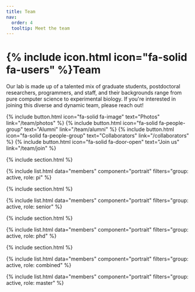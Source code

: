 ```yaml
---
title: Team
nav:
  order: 4
  tooltip: Meet the team
---
```


# {% include icon.html icon="fa-solid fa-users" %}Team

Our lab is made up of a talented mix of graduate students, postdoctoral researchers, programmers, and staff, and their backgrounds range from pure computer science to experimental biology.  If you're interested in joining this diverse and dynamic team, please reach out!

{%
  include button.html
  icon="fa-solid fa-image"
  text="Photos"
  link="/team/photos"
%}
{%
  include button.html
  icon="fa-solid fa-people-group"
  text="Alumni"
  link="/team/alumni"
%}
{%
  include button.html
  icon="fa-solid fa-people-group"
  text="Collaborators"
  link="/collaborators"
%}
{%
  include button.html
  icon="fa-solid fa-door-open"
  text="Join us"
  link="/team/join"
%}

{% include section.html %}

{% include list.html data="members" component="portrait" filters="group: active, role: pi" %}

{% include section.html %}

{% include list.html data="members" component="portrait" filters="group: active, role: senior" %}

{% include section.html %}

{% include list.html data="members" component="portrait" filters="group: active, role: phd" %}


{% include section.html %}

{% include list.html data="members" component="portrait" filters="group: active, role: combined" %}

{% include list.html data="members" component="portrait" filters="group: active, role: master" %}


<!--{% include section.html background="images/background.jpg" dark=true %}

{% include section.html %}-->


